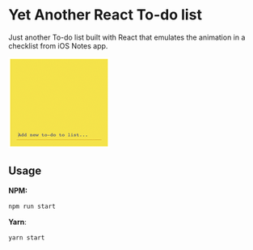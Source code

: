 # Yet Another React To-do list

Just another To-do list built with React that emulates the animation in a checklist from iOS Notes app.

![Demo](demo.gif)

## Usage

**NPM:**

```sh
npm run start
```

**Yarn**:

```sh
yarn start
```
